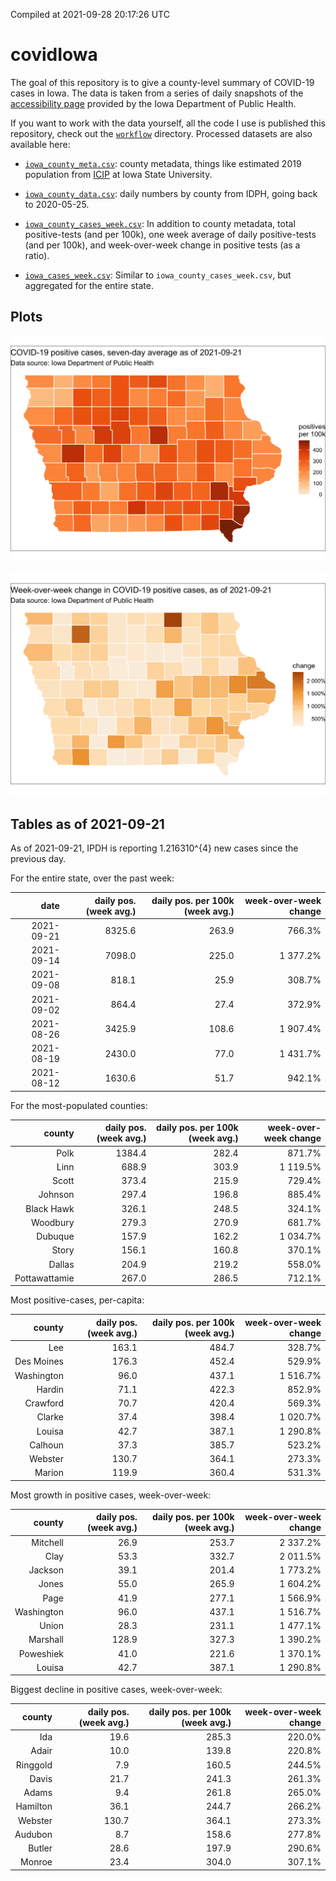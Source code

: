 Compiled at 2021-09-28 20:17:26 UTC

<!-- README.md is generated from README.Rmd. Please edit that file -->

# covidIowa

<!-- badges: start -->

<!-- badges: end -->

The goal of this repository is to give a county-level summary of
COVID-19 cases in Iowa. The data is taken from a series of daily
snapshots of the [accessibility
page](https://coronavirus.iowa.gov/pages/access) provided by the Iowa
Department of Public Health.

If you want to work with the data yourself, all the code I use is
published this repository, check out the [`workflow`](workflow)
directory. Processed datasets are also available here:

  - [`iowa_county_meta.csv`](https://raw.githubusercontent.com/ijlyttle/covidIowa/master/workflow/data/99-publish/iowa_county_meta.csv):
    county metadata, things like estimated 2019 population from
    [ICIP](https://www.icip.iastate.edu/tables/population/counties-estimates)
    at Iowa State University.

  - [`iowa_county_data.csv`](https://raw.githubusercontent.com/ijlyttle/covidIowa/master/workflow/data/99-publish/iowa_county_data.csv):
    daily numbers by county from IDPH, going back to 2020-05-25.

  - [`iowa_county_cases_week.csv`](https://raw.githubusercontent.com/ijlyttle/covidIowa/master/workflow/data/99-publish/iowa_county_data.csv):
    In addition to county metadata, total positive-tests (and per 100k),
    one week average of daily positive-tests (and per 100k), and
    week-over-week change in positive tests (as a ratio).

  - [`iowa_cases_week.csv`](https://raw.githubusercontent.com/ijlyttle/covidIowa/master/workflow/data/99-publish/iowa_cases_week.csv):
    Similar to `iowa_county_cases_week.csv`, but aggregated for the
    entire state.

## Plots

![](workflow/data/99-publish/iowa_cases.png)

![](workflow/data/99-publish/iowa_change.png)

## Tables as of 2021-09-21

As of 2021-09-21, IPDH is reporting 1.216310^{4} new cases since the
previous day.

For the entire state, over the past week:

|       date | daily pos. (week avg.) | daily pos. per 100k (week avg.) | week-over-week change |
| ---------: | ---------------------: | ------------------------------: | --------------------: |
| 2021-09-21 |                 8325.6 |                           263.9 |                766.3% |
| 2021-09-14 |                 7098.0 |                           225.0 |              1 377.2% |
| 2021-09-08 |                  818.1 |                            25.9 |                308.7% |
| 2021-09-02 |                  864.4 |                            27.4 |                372.9% |
| 2021-08-26 |                 3425.9 |                           108.6 |              1 907.4% |
| 2021-08-19 |                 2430.0 |                            77.0 |              1 431.7% |
| 2021-08-12 |                 1630.6 |                            51.7 |                942.1% |

For the most-populated counties:

|        county | daily pos. (week avg.) | daily pos. per 100k (week avg.) | week-over-week change |
| ------------: | ---------------------: | ------------------------------: | --------------------: |
|          Polk |                 1384.4 |                           282.4 |                871.7% |
|          Linn |                  688.9 |                           303.9 |              1 119.5% |
|         Scott |                  373.4 |                           215.9 |                729.4% |
|       Johnson |                  297.4 |                           196.8 |                885.4% |
|    Black Hawk |                  326.1 |                           248.5 |                324.1% |
|      Woodbury |                  279.3 |                           270.9 |                681.7% |
|       Dubuque |                  157.9 |                           162.2 |              1 034.7% |
|         Story |                  156.1 |                           160.8 |                370.1% |
|        Dallas |                  204.9 |                           219.2 |                558.0% |
| Pottawattamie |                  267.0 |                           286.5 |                712.1% |

Most positive-cases, per-capita:

|     county | daily pos. (week avg.) | daily pos. per 100k (week avg.) | week-over-week change |
| ---------: | ---------------------: | ------------------------------: | --------------------: |
|        Lee |                  163.1 |                           484.7 |                328.7% |
| Des Moines |                  176.3 |                           452.4 |                529.9% |
| Washington |                   96.0 |                           437.1 |              1 516.7% |
|     Hardin |                   71.1 |                           422.3 |                852.9% |
|   Crawford |                   70.7 |                           420.4 |                569.3% |
|     Clarke |                   37.4 |                           398.4 |              1 020.7% |
|     Louisa |                   42.7 |                           387.1 |              1 290.8% |
|    Calhoun |                   37.3 |                           385.7 |                523.2% |
|    Webster |                  130.7 |                           364.1 |                273.3% |
|     Marion |                  119.9 |                           360.4 |                531.3% |

Most growth in positive cases, week-over-week:

|     county | daily pos. (week avg.) | daily pos. per 100k (week avg.) | week-over-week change |
| ---------: | ---------------------: | ------------------------------: | --------------------: |
|   Mitchell |                   26.9 |                           253.7 |              2 337.2% |
|       Clay |                   53.3 |                           332.7 |              2 011.5% |
|    Jackson |                   39.1 |                           201.4 |              1 773.2% |
|      Jones |                   55.0 |                           265.9 |              1 604.2% |
|       Page |                   41.9 |                           277.1 |              1 566.9% |
| Washington |                   96.0 |                           437.1 |              1 516.7% |
|      Union |                   28.3 |                           231.1 |              1 477.1% |
|   Marshall |                  128.9 |                           327.3 |              1 390.2% |
|  Poweshiek |                   41.0 |                           221.6 |              1 370.1% |
|     Louisa |                   42.7 |                           387.1 |              1 290.8% |

Biggest decline in positive cases, week-over-week:

|   county | daily pos. (week avg.) | daily pos. per 100k (week avg.) | week-over-week change |
| -------: | ---------------------: | ------------------------------: | --------------------: |
|      Ida |                   19.6 |                           285.3 |                220.0% |
|    Adair |                   10.0 |                           139.8 |                220.8% |
| Ringgold |                    7.9 |                           160.5 |                244.5% |
|    Davis |                   21.7 |                           241.3 |                261.3% |
|    Adams |                    9.4 |                           261.8 |                265.0% |
| Hamilton |                   36.1 |                           244.7 |                266.2% |
|  Webster |                  130.7 |                           364.1 |                273.3% |
|  Audubon |                    8.7 |                           158.6 |                277.8% |
|   Butler |                   28.6 |                           197.9 |                290.6% |
|   Monroe |                   23.4 |                           304.0 |                307.1% |
